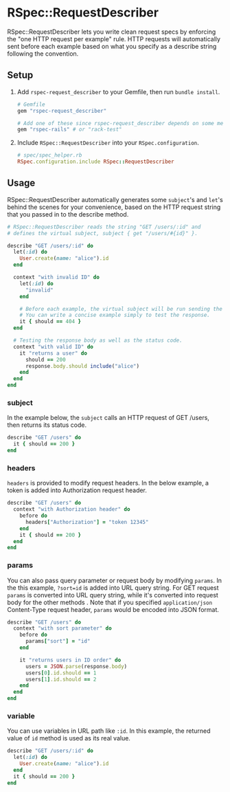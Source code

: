 # RSpec::RequestDescriber
RSpec::RequestDescriber lets you write clean request specs by enforcing the "one HTTP request per example" rule.
HTTP requests will automatically sent before each example based on what you specify as a describe string following the convention.

## Setup

1. Add `rspec-request_describer` to your Gemfile, then run `bundle install`.
    ```ruby
    # Gemfile
    gem "rspec-request_describer"

    # Add one of these since rspec-request_describer depends on some methods of rspec-rails (or rack-test).
    gem "rspec-rails" # or "rack-test"
    ```


2. Include `RSpec::RequestDescriber` into your `RSpec.configuration`.
    ```ruby
    # spec/spec_helper.rb
    RSpec.configuration.include RSpec::RequestDescriber
    ```


## Usage
RSpec::RequestDescriber automatically generates some `subject`'s and `let`'s behind the scenes for your convenience, based on the HTTP request string that you passed in to the describe method.

```ruby
# RSpec::RequestDescriber reads the string "GET /users/:id" and
# defines the virtual subject, subject { get "/users/#{id}" }.

describe "GET /users/:id" do
  let(:id) do
    User.create(name: "alice").id
  end

  context "with invalid ID" do
    let(:id) do
      "invalid"
    end

    # Before each example, the virtual subject will be run sending the HTTP request.
    # You can write a concise example simply to test the response.
    it { should == 404 }
  end

  # Testing the response body as well as the status code.
  context "with valid ID" do
    it "returns a user" do
      should == 200
      response.body.should include("alice")
    end
  end
end
```

### subject
In the example below, the `subject` calls an HTTP request of GET /users,
then returns its status code.

```ruby
describe "GET /users" do
  it { should == 200 }
end
```

### headers
`headers` is provided to modify request headers.
In the below example, a token is added into Authorization request header.


```ruby
describe "GET /users" do
  context "with Authorization header" do
    before do
      headers["Authorization"] = "token 12345"
    end
    it { should == 200 }
  end
end
```

### params
You can also pass query parameter or request body by modifying `params`.
In the this example, `?sort=id` is added into URL query string.
For GET request `params` is converted into URL query string,
while it's converted into request body for the other methods
.
Note that if you specified `application/json` Content-Type request header,
`params` would be encoded into JSON format.

```ruby
describe "GET /users" do
  context "with sort parameter" do
    before do
      params["sort"] = "id"
    end

    it "returns users in ID order" do
      users = JSON.parse(response.body)
      users[0].id.should == 1
      users[1].id.should == 2
    end
  end
end
```

### variable
You can use variables in URL path like `:id`.
In this example, the returned value of `id` method is used as its real value.

```ruby
describe "GET /users/:id" do
  let(:id) do
    User.create(name: "alice").id
  end
  it { should == 200 }
end
```
